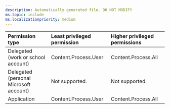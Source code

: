 ```yaml
---
description: Automatically generated file. DO NOT MODIFY
ms.topic: include
ms.localizationpriority: medium
---
```


|Permission type|Least privileged permission|Higher privileged permissions|
|:---|:---|:---|
|Delegated (work or school account)|Content.Process.User|Content.Process.All|
|Delegated (personal Microsoft account)|Not supported.|Not supported.|
|Application|Content.Process.User|Content.Process.All|
